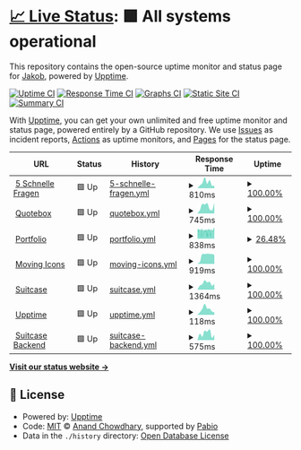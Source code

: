 # [📈 Live Status](https://jis3r.github.io/upptime): <!--live status--> **🟩 All systems operational**

This repository contains the open-source uptime monitor and status page for [Jakob](https://jis3r.github.io/upptime), powered by [Upptime](https://github.com/upptime/upptime).

[![Uptime CI](https://github.com/jis3r/upptime/workflows/Uptime%20CI/badge.svg)](https://github.com/jis3r/upptime/actions?query=workflow%3A%22Uptime+CI%22)
[![Response Time CI](https://github.com/jis3r/upptime/workflows/Response%20Time%20CI/badge.svg)](https://github.com/jis3r/upptime/actions?query=workflow%3A%22Response+Time+CI%22)
[![Graphs CI](https://github.com/jis3r/upptime/workflows/Graphs%20CI/badge.svg)](https://github.com/jis3r/upptime/actions?query=workflow%3A%22Graphs+CI%22)
[![Static Site CI](https://github.com/jis3r/upptime/workflows/Static%20Site%20CI/badge.svg)](https://github.com/jis3r/upptime/actions?query=workflow%3A%22Static+Site+CI%22)
[![Summary CI](https://github.com/jis3r/upptime/workflows/Summary%20CI/badge.svg)](https://github.com/jis3r/upptime/actions?query=workflow%3A%22Summary+CI%22)

With [Upptime](https://upptime.js.org), you can get your own unlimited and free uptime monitor and status page, powered entirely by a GitHub repository. We use [Issues](https://github.com/jis3r/upptime/issues) as incident reports, [Actions](https://github.com/jis3r/upptime/actions) as uptime monitors, and [Pages](https://jis3r.github.io/upptime) for the status page.

<!--start: status pages-->
<!-- This summary is generated by Upptime (https://github.com/upptime/upptime) -->
<!-- Do not edit this manually, your changes will be overwritten -->
<!-- prettier-ignore -->
| URL | Status | History | Response Time | Uptime |
| --- | ------ | ------- | ------------- | ------ |
| <img alt="" src="https://icons.duckduckgo.com/ip3/5schnellefragen.de.ico" height="13"> [5 Schnelle Fragen](https://5schnellefragen.de) | 🟩 Up | [5-schnelle-fragen.yml](https://github.com/jis3r/upptime/commits/HEAD/history/5-schnelle-fragen.yml) | <details><summary><img alt="Response time graph" src="./graphs/5-schnelle-fragen/response-time-week.png" height="20"> 810ms</summary><br><a href="https://jis3r.github.io/upptime/history/5-schnelle-fragen"><img alt="Response time 585" src="https://img.shields.io/endpoint?url=https%3A%2F%2Fraw.githubusercontent.com%2Fjis3r%2Fupptime%2FHEAD%2Fapi%2F5-schnelle-fragen%2Fresponse-time.json"></a><br><a href="https://jis3r.github.io/upptime/history/5-schnelle-fragen"><img alt="24-hour response time 373" src="https://img.shields.io/endpoint?url=https%3A%2F%2Fraw.githubusercontent.com%2Fjis3r%2Fupptime%2FHEAD%2Fapi%2F5-schnelle-fragen%2Fresponse-time-day.json"></a><br><a href="https://jis3r.github.io/upptime/history/5-schnelle-fragen"><img alt="7-day response time 810" src="https://img.shields.io/endpoint?url=https%3A%2F%2Fraw.githubusercontent.com%2Fjis3r%2Fupptime%2FHEAD%2Fapi%2F5-schnelle-fragen%2Fresponse-time-week.json"></a><br><a href="https://jis3r.github.io/upptime/history/5-schnelle-fragen"><img alt="30-day response time 730" src="https://img.shields.io/endpoint?url=https%3A%2F%2Fraw.githubusercontent.com%2Fjis3r%2Fupptime%2FHEAD%2Fapi%2F5-schnelle-fragen%2Fresponse-time-month.json"></a><br><a href="https://jis3r.github.io/upptime/history/5-schnelle-fragen"><img alt="1-year response time 585" src="https://img.shields.io/endpoint?url=https%3A%2F%2Fraw.githubusercontent.com%2Fjis3r%2Fupptime%2FHEAD%2Fapi%2F5-schnelle-fragen%2Fresponse-time-year.json"></a></details> | <details><summary><a href="https://jis3r.github.io/upptime/history/5-schnelle-fragen">100.00%</a></summary><a href="https://jis3r.github.io/upptime/history/5-schnelle-fragen"><img alt="All-time uptime 99.99%" src="https://img.shields.io/endpoint?url=https%3A%2F%2Fraw.githubusercontent.com%2Fjis3r%2Fupptime%2FHEAD%2Fapi%2F5-schnelle-fragen%2Fuptime.json"></a><br><a href="https://jis3r.github.io/upptime/history/5-schnelle-fragen"><img alt="24-hour uptime 100.00%" src="https://img.shields.io/endpoint?url=https%3A%2F%2Fraw.githubusercontent.com%2Fjis3r%2Fupptime%2FHEAD%2Fapi%2F5-schnelle-fragen%2Fuptime-day.json"></a><br><a href="https://jis3r.github.io/upptime/history/5-schnelle-fragen"><img alt="7-day uptime 100.00%" src="https://img.shields.io/endpoint?url=https%3A%2F%2Fraw.githubusercontent.com%2Fjis3r%2Fupptime%2FHEAD%2Fapi%2F5-schnelle-fragen%2Fuptime-week.json"></a><br><a href="https://jis3r.github.io/upptime/history/5-schnelle-fragen"><img alt="30-day uptime 99.94%" src="https://img.shields.io/endpoint?url=https%3A%2F%2Fraw.githubusercontent.com%2Fjis3r%2Fupptime%2FHEAD%2Fapi%2F5-schnelle-fragen%2Fuptime-month.json"></a><br><a href="https://jis3r.github.io/upptime/history/5-schnelle-fragen"><img alt="1-year uptime 99.99%" src="https://img.shields.io/endpoint?url=https%3A%2F%2Fraw.githubusercontent.com%2Fjis3r%2Fupptime%2FHEAD%2Fapi%2F5-schnelle-fragen%2Fuptime-year.json"></a></details>
| <img alt="" src="https://icons.duckduckgo.com/ip3/quotebox.app.ico" height="13"> [Quotebox](https://quotebox.app) | 🟩 Up | [quotebox.yml](https://github.com/jis3r/upptime/commits/HEAD/history/quotebox.yml) | <details><summary><img alt="Response time graph" src="./graphs/quotebox/response-time-week.png" height="20"> 745ms</summary><br><a href="https://jis3r.github.io/upptime/history/quotebox"><img alt="Response time 867" src="https://img.shields.io/endpoint?url=https%3A%2F%2Fraw.githubusercontent.com%2Fjis3r%2Fupptime%2FHEAD%2Fapi%2Fquotebox%2Fresponse-time.json"></a><br><a href="https://jis3r.github.io/upptime/history/quotebox"><img alt="24-hour response time 1086" src="https://img.shields.io/endpoint?url=https%3A%2F%2Fraw.githubusercontent.com%2Fjis3r%2Fupptime%2FHEAD%2Fapi%2Fquotebox%2Fresponse-time-day.json"></a><br><a href="https://jis3r.github.io/upptime/history/quotebox"><img alt="7-day response time 745" src="https://img.shields.io/endpoint?url=https%3A%2F%2Fraw.githubusercontent.com%2Fjis3r%2Fupptime%2FHEAD%2Fapi%2Fquotebox%2Fresponse-time-week.json"></a><br><a href="https://jis3r.github.io/upptime/history/quotebox"><img alt="30-day response time 937" src="https://img.shields.io/endpoint?url=https%3A%2F%2Fraw.githubusercontent.com%2Fjis3r%2Fupptime%2FHEAD%2Fapi%2Fquotebox%2Fresponse-time-month.json"></a><br><a href="https://jis3r.github.io/upptime/history/quotebox"><img alt="1-year response time 867" src="https://img.shields.io/endpoint?url=https%3A%2F%2Fraw.githubusercontent.com%2Fjis3r%2Fupptime%2FHEAD%2Fapi%2Fquotebox%2Fresponse-time-year.json"></a></details> | <details><summary><a href="https://jis3r.github.io/upptime/history/quotebox">100.00%</a></summary><a href="https://jis3r.github.io/upptime/history/quotebox"><img alt="All-time uptime 100.00%" src="https://img.shields.io/endpoint?url=https%3A%2F%2Fraw.githubusercontent.com%2Fjis3r%2Fupptime%2FHEAD%2Fapi%2Fquotebox%2Fuptime.json"></a><br><a href="https://jis3r.github.io/upptime/history/quotebox"><img alt="24-hour uptime 100.00%" src="https://img.shields.io/endpoint?url=https%3A%2F%2Fraw.githubusercontent.com%2Fjis3r%2Fupptime%2FHEAD%2Fapi%2Fquotebox%2Fuptime-day.json"></a><br><a href="https://jis3r.github.io/upptime/history/quotebox"><img alt="7-day uptime 100.00%" src="https://img.shields.io/endpoint?url=https%3A%2F%2Fraw.githubusercontent.com%2Fjis3r%2Fupptime%2FHEAD%2Fapi%2Fquotebox%2Fuptime-week.json"></a><br><a href="https://jis3r.github.io/upptime/history/quotebox"><img alt="30-day uptime 100.00%" src="https://img.shields.io/endpoint?url=https%3A%2F%2Fraw.githubusercontent.com%2Fjis3r%2Fupptime%2FHEAD%2Fapi%2Fquotebox%2Fuptime-month.json"></a><br><a href="https://jis3r.github.io/upptime/history/quotebox"><img alt="1-year uptime 100.00%" src="https://img.shields.io/endpoint?url=https%3A%2F%2Fraw.githubusercontent.com%2Fjis3r%2Fupptime%2FHEAD%2Fapi%2Fquotebox%2Fuptime-year.json"></a></details>
| <img alt="" src="https://icons.duckduckgo.com/ip3/isermann.dev.ico" height="13"> [Portfolio](https://isermann.dev) | 🟩 Up | [portfolio.yml](https://github.com/jis3r/upptime/commits/HEAD/history/portfolio.yml) | <details><summary><img alt="Response time graph" src="./graphs/portfolio/response-time-week.png" height="20"> 838ms</summary><br><a href="https://jis3r.github.io/upptime/history/portfolio"><img alt="Response time 819" src="https://img.shields.io/endpoint?url=https%3A%2F%2Fraw.githubusercontent.com%2Fjis3r%2Fupptime%2FHEAD%2Fapi%2Fportfolio%2Fresponse-time.json"></a><br><a href="https://jis3r.github.io/upptime/history/portfolio"><img alt="24-hour response time 923" src="https://img.shields.io/endpoint?url=https%3A%2F%2Fraw.githubusercontent.com%2Fjis3r%2Fupptime%2FHEAD%2Fapi%2Fportfolio%2Fresponse-time-day.json"></a><br><a href="https://jis3r.github.io/upptime/history/portfolio"><img alt="7-day response time 838" src="https://img.shields.io/endpoint?url=https%3A%2F%2Fraw.githubusercontent.com%2Fjis3r%2Fupptime%2FHEAD%2Fapi%2Fportfolio%2Fresponse-time-week.json"></a><br><a href="https://jis3r.github.io/upptime/history/portfolio"><img alt="30-day response time 855" src="https://img.shields.io/endpoint?url=https%3A%2F%2Fraw.githubusercontent.com%2Fjis3r%2Fupptime%2FHEAD%2Fapi%2Fportfolio%2Fresponse-time-month.json"></a><br><a href="https://jis3r.github.io/upptime/history/portfolio"><img alt="1-year response time 819" src="https://img.shields.io/endpoint?url=https%3A%2F%2Fraw.githubusercontent.com%2Fjis3r%2Fupptime%2FHEAD%2Fapi%2Fportfolio%2Fresponse-time-year.json"></a></details> | <details><summary><a href="https://jis3r.github.io/upptime/history/portfolio">26.48%</a></summary><a href="https://jis3r.github.io/upptime/history/portfolio"><img alt="All-time uptime 97.62%" src="https://img.shields.io/endpoint?url=https%3A%2F%2Fraw.githubusercontent.com%2Fjis3r%2Fupptime%2FHEAD%2Fapi%2Fportfolio%2Fuptime.json"></a><br><a href="https://jis3r.github.io/upptime/history/portfolio"><img alt="24-hour uptime 21.03%" src="https://img.shields.io/endpoint?url=https%3A%2F%2Fraw.githubusercontent.com%2Fjis3r%2Fupptime%2FHEAD%2Fapi%2Fportfolio%2Fuptime-day.json"></a><br><a href="https://jis3r.github.io/upptime/history/portfolio"><img alt="7-day uptime 26.48%" src="https://img.shields.io/endpoint?url=https%3A%2F%2Fraw.githubusercontent.com%2Fjis3r%2Fupptime%2FHEAD%2Fapi%2Fportfolio%2Fuptime-week.json"></a><br><a href="https://jis3r.github.io/upptime/history/portfolio"><img alt="30-day uptime 83.08%" src="https://img.shields.io/endpoint?url=https%3A%2F%2Fraw.githubusercontent.com%2Fjis3r%2Fupptime%2FHEAD%2Fapi%2Fportfolio%2Fuptime-month.json"></a><br><a href="https://jis3r.github.io/upptime/history/portfolio"><img alt="1-year uptime 97.62%" src="https://img.shields.io/endpoint?url=https%3A%2F%2Fraw.githubusercontent.com%2Fjis3r%2Fupptime%2FHEAD%2Fapi%2Fportfolio%2Fuptime-year.json"></a></details>
| <img alt="" src="https://icons.duckduckgo.com/ip3/movingicons.dev.ico" height="13"> [Moving Icons](https://movingicons.dev/) | 🟩 Up | [moving-icons.yml](https://github.com/jis3r/upptime/commits/HEAD/history/moving-icons.yml) | <details><summary><img alt="Response time graph" src="./graphs/moving-icons/response-time-week.png" height="20"> 919ms</summary><br><a href="https://jis3r.github.io/upptime/history/moving-icons"><img alt="Response time 854" src="https://img.shields.io/endpoint?url=https%3A%2F%2Fraw.githubusercontent.com%2Fjis3r%2Fupptime%2FHEAD%2Fapi%2Fmoving-icons%2Fresponse-time.json"></a><br><a href="https://jis3r.github.io/upptime/history/moving-icons"><img alt="24-hour response time 957" src="https://img.shields.io/endpoint?url=https%3A%2F%2Fraw.githubusercontent.com%2Fjis3r%2Fupptime%2FHEAD%2Fapi%2Fmoving-icons%2Fresponse-time-day.json"></a><br><a href="https://jis3r.github.io/upptime/history/moving-icons"><img alt="7-day response time 919" src="https://img.shields.io/endpoint?url=https%3A%2F%2Fraw.githubusercontent.com%2Fjis3r%2Fupptime%2FHEAD%2Fapi%2Fmoving-icons%2Fresponse-time-week.json"></a><br><a href="https://jis3r.github.io/upptime/history/moving-icons"><img alt="30-day response time 910" src="https://img.shields.io/endpoint?url=https%3A%2F%2Fraw.githubusercontent.com%2Fjis3r%2Fupptime%2FHEAD%2Fapi%2Fmoving-icons%2Fresponse-time-month.json"></a><br><a href="https://jis3r.github.io/upptime/history/moving-icons"><img alt="1-year response time 854" src="https://img.shields.io/endpoint?url=https%3A%2F%2Fraw.githubusercontent.com%2Fjis3r%2Fupptime%2FHEAD%2Fapi%2Fmoving-icons%2Fresponse-time-year.json"></a></details> | <details><summary><a href="https://jis3r.github.io/upptime/history/moving-icons">100.00%</a></summary><a href="https://jis3r.github.io/upptime/history/moving-icons"><img alt="All-time uptime 100.00%" src="https://img.shields.io/endpoint?url=https%3A%2F%2Fraw.githubusercontent.com%2Fjis3r%2Fupptime%2FHEAD%2Fapi%2Fmoving-icons%2Fuptime.json"></a><br><a href="https://jis3r.github.io/upptime/history/moving-icons"><img alt="24-hour uptime 100.00%" src="https://img.shields.io/endpoint?url=https%3A%2F%2Fraw.githubusercontent.com%2Fjis3r%2Fupptime%2FHEAD%2Fapi%2Fmoving-icons%2Fuptime-day.json"></a><br><a href="https://jis3r.github.io/upptime/history/moving-icons"><img alt="7-day uptime 100.00%" src="https://img.shields.io/endpoint?url=https%3A%2F%2Fraw.githubusercontent.com%2Fjis3r%2Fupptime%2FHEAD%2Fapi%2Fmoving-icons%2Fuptime-week.json"></a><br><a href="https://jis3r.github.io/upptime/history/moving-icons"><img alt="30-day uptime 100.00%" src="https://img.shields.io/endpoint?url=https%3A%2F%2Fraw.githubusercontent.com%2Fjis3r%2Fupptime%2FHEAD%2Fapi%2Fmoving-icons%2Fuptime-month.json"></a><br><a href="https://jis3r.github.io/upptime/history/moving-icons"><img alt="1-year uptime 100.00%" src="https://img.shields.io/endpoint?url=https%3A%2F%2Fraw.githubusercontent.com%2Fjis3r%2Fupptime%2FHEAD%2Fapi%2Fmoving-icons%2Fuptime-year.json"></a></details>
| <img alt="" src="https://icons.duckduckgo.com/ip3/suitcase.legal.ico" height="13"> [Suitcase](https://suitcase.legal) | 🟩 Up | [suitcase.yml](https://github.com/jis3r/upptime/commits/HEAD/history/suitcase.yml) | <details><summary><img alt="Response time graph" src="./graphs/suitcase/response-time-week.png" height="20"> 1364ms</summary><br><a href="https://jis3r.github.io/upptime/history/suitcase"><img alt="Response time 1140" src="https://img.shields.io/endpoint?url=https%3A%2F%2Fraw.githubusercontent.com%2Fjis3r%2Fupptime%2FHEAD%2Fapi%2Fsuitcase%2Fresponse-time.json"></a><br><a href="https://jis3r.github.io/upptime/history/suitcase"><img alt="24-hour response time 1241" src="https://img.shields.io/endpoint?url=https%3A%2F%2Fraw.githubusercontent.com%2Fjis3r%2Fupptime%2FHEAD%2Fapi%2Fsuitcase%2Fresponse-time-day.json"></a><br><a href="https://jis3r.github.io/upptime/history/suitcase"><img alt="7-day response time 1364" src="https://img.shields.io/endpoint?url=https%3A%2F%2Fraw.githubusercontent.com%2Fjis3r%2Fupptime%2FHEAD%2Fapi%2Fsuitcase%2Fresponse-time-week.json"></a><br><a href="https://jis3r.github.io/upptime/history/suitcase"><img alt="30-day response time 1204" src="https://img.shields.io/endpoint?url=https%3A%2F%2Fraw.githubusercontent.com%2Fjis3r%2Fupptime%2FHEAD%2Fapi%2Fsuitcase%2Fresponse-time-month.json"></a><br><a href="https://jis3r.github.io/upptime/history/suitcase"><img alt="1-year response time 1140" src="https://img.shields.io/endpoint?url=https%3A%2F%2Fraw.githubusercontent.com%2Fjis3r%2Fupptime%2FHEAD%2Fapi%2Fsuitcase%2Fresponse-time-year.json"></a></details> | <details><summary><a href="https://jis3r.github.io/upptime/history/suitcase">100.00%</a></summary><a href="https://jis3r.github.io/upptime/history/suitcase"><img alt="All-time uptime 100.00%" src="https://img.shields.io/endpoint?url=https%3A%2F%2Fraw.githubusercontent.com%2Fjis3r%2Fupptime%2FHEAD%2Fapi%2Fsuitcase%2Fuptime.json"></a><br><a href="https://jis3r.github.io/upptime/history/suitcase"><img alt="24-hour uptime 100.00%" src="https://img.shields.io/endpoint?url=https%3A%2F%2Fraw.githubusercontent.com%2Fjis3r%2Fupptime%2FHEAD%2Fapi%2Fsuitcase%2Fuptime-day.json"></a><br><a href="https://jis3r.github.io/upptime/history/suitcase"><img alt="7-day uptime 100.00%" src="https://img.shields.io/endpoint?url=https%3A%2F%2Fraw.githubusercontent.com%2Fjis3r%2Fupptime%2FHEAD%2Fapi%2Fsuitcase%2Fuptime-week.json"></a><br><a href="https://jis3r.github.io/upptime/history/suitcase"><img alt="30-day uptime 100.00%" src="https://img.shields.io/endpoint?url=https%3A%2F%2Fraw.githubusercontent.com%2Fjis3r%2Fupptime%2FHEAD%2Fapi%2Fsuitcase%2Fuptime-month.json"></a><br><a href="https://jis3r.github.io/upptime/history/suitcase"><img alt="1-year uptime 100.00%" src="https://img.shields.io/endpoint?url=https%3A%2F%2Fraw.githubusercontent.com%2Fjis3r%2Fupptime%2FHEAD%2Fapi%2Fsuitcase%2Fuptime-year.json"></a></details>
| <img alt="" src="https://icons.duckduckgo.com/ip3/jis3r.github.io.ico" height="13"> [Upptime](https://jis3r.github.io/upptime/) | 🟩 Up | [upptime.yml](https://github.com/jis3r/upptime/commits/HEAD/history/upptime.yml) | <details><summary><img alt="Response time graph" src="./graphs/upptime/response-time-week.png" height="20"> 118ms</summary><br><a href="https://jis3r.github.io/upptime/history/upptime"><img alt="Response time 99" src="https://img.shields.io/endpoint?url=https%3A%2F%2Fraw.githubusercontent.com%2Fjis3r%2Fupptime%2FHEAD%2Fapi%2Fupptime%2Fresponse-time.json"></a><br><a href="https://jis3r.github.io/upptime/history/upptime"><img alt="24-hour response time 52" src="https://img.shields.io/endpoint?url=https%3A%2F%2Fraw.githubusercontent.com%2Fjis3r%2Fupptime%2FHEAD%2Fapi%2Fupptime%2Fresponse-time-day.json"></a><br><a href="https://jis3r.github.io/upptime/history/upptime"><img alt="7-day response time 118" src="https://img.shields.io/endpoint?url=https%3A%2F%2Fraw.githubusercontent.com%2Fjis3r%2Fupptime%2FHEAD%2Fapi%2Fupptime%2Fresponse-time-week.json"></a><br><a href="https://jis3r.github.io/upptime/history/upptime"><img alt="30-day response time 115" src="https://img.shields.io/endpoint?url=https%3A%2F%2Fraw.githubusercontent.com%2Fjis3r%2Fupptime%2FHEAD%2Fapi%2Fupptime%2Fresponse-time-month.json"></a><br><a href="https://jis3r.github.io/upptime/history/upptime"><img alt="1-year response time 99" src="https://img.shields.io/endpoint?url=https%3A%2F%2Fraw.githubusercontent.com%2Fjis3r%2Fupptime%2FHEAD%2Fapi%2Fupptime%2Fresponse-time-year.json"></a></details> | <details><summary><a href="https://jis3r.github.io/upptime/history/upptime">100.00%</a></summary><a href="https://jis3r.github.io/upptime/history/upptime"><img alt="All-time uptime 100.00%" src="https://img.shields.io/endpoint?url=https%3A%2F%2Fraw.githubusercontent.com%2Fjis3r%2Fupptime%2FHEAD%2Fapi%2Fupptime%2Fuptime.json"></a><br><a href="https://jis3r.github.io/upptime/history/upptime"><img alt="24-hour uptime 100.00%" src="https://img.shields.io/endpoint?url=https%3A%2F%2Fraw.githubusercontent.com%2Fjis3r%2Fupptime%2FHEAD%2Fapi%2Fupptime%2Fuptime-day.json"></a><br><a href="https://jis3r.github.io/upptime/history/upptime"><img alt="7-day uptime 100.00%" src="https://img.shields.io/endpoint?url=https%3A%2F%2Fraw.githubusercontent.com%2Fjis3r%2Fupptime%2FHEAD%2Fapi%2Fupptime%2Fuptime-week.json"></a><br><a href="https://jis3r.github.io/upptime/history/upptime"><img alt="30-day uptime 100.00%" src="https://img.shields.io/endpoint?url=https%3A%2F%2Fraw.githubusercontent.com%2Fjis3r%2Fupptime%2FHEAD%2Fapi%2Fupptime%2Fuptime-month.json"></a><br><a href="https://jis3r.github.io/upptime/history/upptime"><img alt="1-year uptime 100.00%" src="https://img.shields.io/endpoint?url=https%3A%2F%2Fraw.githubusercontent.com%2Fjis3r%2Fupptime%2FHEAD%2Fapi%2Fupptime%2Fuptime-year.json"></a></details>
| <img alt="" src="https://icons.duckduckgo.com/ip3/api.suitcase.legal.ico" height="13"> [Suitcase Backend](https://api.suitcase.legal/) | 🟩 Up | [suitcase-backend.yml](https://github.com/jis3r/upptime/commits/HEAD/history/suitcase-backend.yml) | <details><summary><img alt="Response time graph" src="./graphs/suitcase-backend/response-time-week.png" height="20"> 575ms</summary><br><a href="https://jis3r.github.io/upptime/history/suitcase-backend"><img alt="Response time 649" src="https://img.shields.io/endpoint?url=https%3A%2F%2Fraw.githubusercontent.com%2Fjis3r%2Fupptime%2FHEAD%2Fapi%2Fsuitcase-backend%2Fresponse-time.json"></a><br><a href="https://jis3r.github.io/upptime/history/suitcase-backend"><img alt="24-hour response time 448" src="https://img.shields.io/endpoint?url=https%3A%2F%2Fraw.githubusercontent.com%2Fjis3r%2Fupptime%2FHEAD%2Fapi%2Fsuitcase-backend%2Fresponse-time-day.json"></a><br><a href="https://jis3r.github.io/upptime/history/suitcase-backend"><img alt="7-day response time 575" src="https://img.shields.io/endpoint?url=https%3A%2F%2Fraw.githubusercontent.com%2Fjis3r%2Fupptime%2FHEAD%2Fapi%2Fsuitcase-backend%2Fresponse-time-week.json"></a><br><a href="https://jis3r.github.io/upptime/history/suitcase-backend"><img alt="30-day response time 508" src="https://img.shields.io/endpoint?url=https%3A%2F%2Fraw.githubusercontent.com%2Fjis3r%2Fupptime%2FHEAD%2Fapi%2Fsuitcase-backend%2Fresponse-time-month.json"></a><br><a href="https://jis3r.github.io/upptime/history/suitcase-backend"><img alt="1-year response time 649" src="https://img.shields.io/endpoint?url=https%3A%2F%2Fraw.githubusercontent.com%2Fjis3r%2Fupptime%2FHEAD%2Fapi%2Fsuitcase-backend%2Fresponse-time-year.json"></a></details> | <details><summary><a href="https://jis3r.github.io/upptime/history/suitcase-backend">100.00%</a></summary><a href="https://jis3r.github.io/upptime/history/suitcase-backend"><img alt="All-time uptime 100.00%" src="https://img.shields.io/endpoint?url=https%3A%2F%2Fraw.githubusercontent.com%2Fjis3r%2Fupptime%2FHEAD%2Fapi%2Fsuitcase-backend%2Fuptime.json"></a><br><a href="https://jis3r.github.io/upptime/history/suitcase-backend"><img alt="24-hour uptime 100.00%" src="https://img.shields.io/endpoint?url=https%3A%2F%2Fraw.githubusercontent.com%2Fjis3r%2Fupptime%2FHEAD%2Fapi%2Fsuitcase-backend%2Fuptime-day.json"></a><br><a href="https://jis3r.github.io/upptime/history/suitcase-backend"><img alt="7-day uptime 100.00%" src="https://img.shields.io/endpoint?url=https%3A%2F%2Fraw.githubusercontent.com%2Fjis3r%2Fupptime%2FHEAD%2Fapi%2Fsuitcase-backend%2Fuptime-week.json"></a><br><a href="https://jis3r.github.io/upptime/history/suitcase-backend"><img alt="30-day uptime 100.00%" src="https://img.shields.io/endpoint?url=https%3A%2F%2Fraw.githubusercontent.com%2Fjis3r%2Fupptime%2FHEAD%2Fapi%2Fsuitcase-backend%2Fuptime-month.json"></a><br><a href="https://jis3r.github.io/upptime/history/suitcase-backend"><img alt="1-year uptime 100.00%" src="https://img.shields.io/endpoint?url=https%3A%2F%2Fraw.githubusercontent.com%2Fjis3r%2Fupptime%2FHEAD%2Fapi%2Fsuitcase-backend%2Fuptime-year.json"></a></details>

<!--end: status pages-->

[**Visit our status website →**](https://jis3r.github.io/upptime)

## 📄 License

- Powered by: [Upptime](https://github.com/upptime/upptime)
- Code: [MIT](./LICENSE) © [Anand Chowdhary](https://anandchowdhary.com), supported by [Pabio](https://pabio.com)
- Data in the `./history` directory: [Open Database License](https://opendatacommons.org/licenses/odbl/1-0/)
